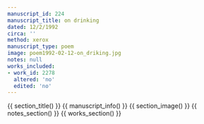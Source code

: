 ```yaml
---
manuscript_id: 224
manuscript_title: on drinking
dated: 12/2/1992
circa: ''
method: xerox
manuscript_type: poem
image: poem1992-02-12-on_driking.jpg
notes: null
works_included:
- work_id: 2278
  altered: 'no'
  edited: 'no'
---
```


{{ section_title() }}
{{ manuscript_info() }}
{{ section_image() }}
{{ notes_section() }}
{{ works_section() }}
